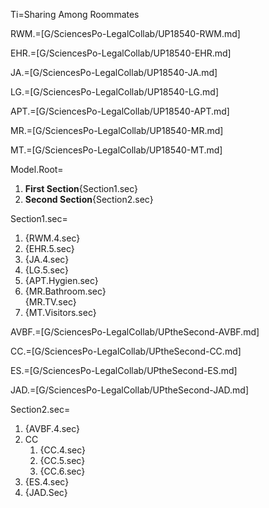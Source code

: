 Ti=Sharing Among Roommates

RWM.=[G/SciencesPo-LegalCollab/UP18540-RWM.md]

EHR.=[G/SciencesPo-LegalCollab/UP18540-EHR.md]

JA.=[G/SciencesPo-LegalCollab/UP18540-JA.md]

LG.=[G/SciencesPo-LegalCollab/UP18540-LG.md]

APT.=[G/SciencesPo-LegalCollab/UP18540-APT.md]

MR.=[G/SciencesPo-LegalCollab/UP18540-MR.md]

MT.=[G/SciencesPo-LegalCollab/UP18540-MT.md]

Model.Root=<ol><li><b>First Section</b>{Section1.sec}</li><li><b>Second Section</b>{Section2.sec}</li></ol>

Section1.sec=<ol><li>{RWM.4.sec}</li><li>{EHR.5.sec}</li><li>{JA.4.sec}</li><li>{LG.5.sec}</li><li>{APT.Hygien.sec}</li><li>{MR.Bathroom.sec}<br>{MR.TV.sec}</li><li>{MT.Visitors.sec}</li></ol>



AVBF.=[G/SciencesPo-LegalCollab/UPtheSecond-AVBF.md]

CC.=[G/SciencesPo-LegalCollab/UPtheSecond-CC.md]

ES.=[G/SciencesPo-LegalCollab/UPtheSecond-ES.md]

JAD.=[G/SciencesPo-LegalCollab/UPtheSecond-JAD.md]
 
Section2.sec=<ol><li>{AVBF.4.sec}</li><li>CC<ol><li>{CC.4.sec}</li><li>{CC.5.sec}</li><li>{CC.6.sec}</li></ol></li><li>{ES.4.sec}</li><li>{JAD.Sec}</li></ol>
